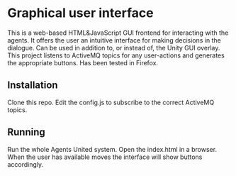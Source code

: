 # Graphical user interface
This is a web-based HTML&JavaScript GUI frontend for interacting with the agents. It offers the user an intuitive interface for making decisions in the dialogue. Can be used in addition to, or instead of, the Unity GUI overlay.
This project listens to ActiveMQ topics for any user-actions and generates the appropriate buttons.
Has been tested in Firefox.

## Installation
Clone this repo. Edit the config.js to subscribe to the correct ActiveMQ topics.

## Running
Run the whole Agents United system.
Open the index.html in a browser. When the user has available moves the interface will show buttons accordingly.